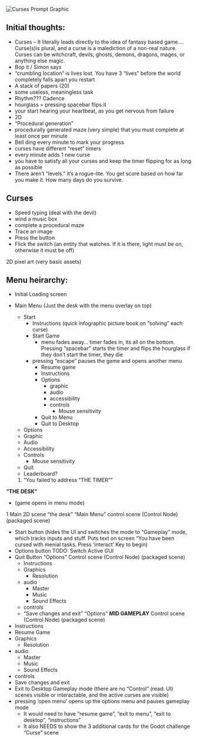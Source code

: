 
![Curses Prompt Graphic](curses-graphic.png)

## Initial thoughts:

* Curses – It literally leads directly to the idea of fantasy based game…. Curse(s)is plural, and a curse is a malediction of a non-real nature. Curses can be witchcraft, devils, ghosts, demons, dragons, mages, or anything else magic.
* Bop it / Simon says
* “crumbling location” is lives lost. You have 3 “lives” before the world completely falls apart you restart
* A stack of papers (20)
* some useless, meaningless task
* Rhythm??? Cadence
* hourglass = pressing spacebar flips it
* your start hearing your heartbeat, as you get nervous from failure
* 2D
* “Procedural generation”
* procedurally generated maze (very simple) that you must complete at least once per minute
* Bell ding every minute to mark your progress
* curses have different “reset” timers
* every minute adds 1 new curse
* you have to satisfy all your curses and keep the timer flipping for as long as possible
* There aren’t “levels.” it’s a rogue-lite. You get score based on how far you make it. How many days do you survive.

## Curses
  * Speed typing (deal with the devil)
  * wind a music box
  * complete a procedural maze
  * Trace an image
  * Press the button
  * Flick the switch (an entity that watches. If it is there, light must be on, otherwise it must be off)


2D pixel art (very basic assets)


## Menu heirarchy:

* Initial Loading screen
* Main Menu (Just the desk with the menu overlay on top)
  * Start
    * Instructions (quick infographic picture book on “solving” each curse)
    * Start Game
      * menu fades away… timer fades in, its all on the bottom. Pressing “spacebar” starts the timer and flips the hourglass if they don’t start the timer, they die 
    * pressing “escape” pauses the game and opens another menu
      * Resume game
      * Instructions
      * Options
        * graphic
        * audio
        * accessibility
        * controls
          * Mouse sensitivity
      * Quit to Menu
      * Quit to Desktop
  * Options
  * Graphic
  * Audio
  * Accessibility
  * Controls
    * Mouse sensitivity
  * Quit
  * Leaderboard?

  1. “You failed to address “THE TIMER””

**“THE DESK”**
- (game opens in menu mode)

1 Main 2D scene “the desk”
“Main Menu” control scene (Control Node) (packaged scene)
  * Start button (hides the UI and switches the mode to “Gameplay” mode, which tracks inputs and stuff. Puts text on screen “You have been cursed with menial tasks. Press ‘interact’ Key to begin)
  * Options button TODO: Switch Active GUI
  * Quit Button
“Options” Control scene (Control Node) (packaged scene)
    * Instructions
    * Graphics
      * Resolution
    * audio
      * Master
      * Music
      * Sound Effects
    * controls
    * “Save changes and exit”
“Options” **MID GAMEPLAY** Control scene (Control Node) (packaged scene)
  * Instructions
  * Resume Game
  * Graphics
    * Resolution
  * audio
    * Master
    * Music
    * Sound Effects
  * controls
  * Save changes and exit
  * Exit to Desktop
Gameplay mode (there are no “Control” (read: UI) scenes visible or interactable, and the active curses are visible)
  * pressing ‘open menu’ opens up the options menu and pauses gameplay mode
    * It would need to have “resume game”, “exit to menu”, “exit to desktop”, “instructions”
    * It also NEEDS to show the 3 additional cards for the Godot challenge
“Curse” scene

